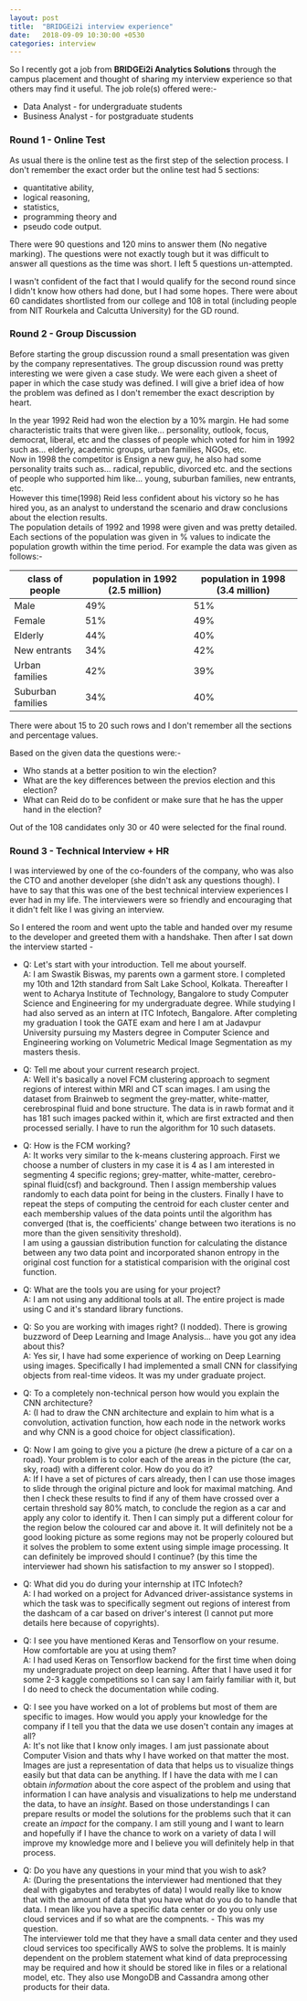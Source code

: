 ```yaml
---
layout: post
title:  "BRIDGEi2i interview experience"
date:   2018-09-09 10:30:00 +0530
categories: interview
---
```

So I recently got a job from __BRIDGEi2i Analytics Solutions__ through the campus placement and thought of sharing my interview experience so that others may find it useful. The job role(s) offered were:- 
* Data Analyst - for undergraduate students 
* Business Analyst - for postgraduate students 

### Round 1 - Online Test 

As usual there is the online test as the first step of the selection process. I don't remember the exact order but the online test had 5 sections: 
* quantitative ability, 
* logical reasoning, 
* statistics, 
* programming theory and 
* pseudo code output.  


There were 90 questions and 120 mins to answer them (No negative marking). The questions were not exactly tough but it was difficult to answer all questions as the time was short. I left 5 questions un-attempted. 

I wasn't confident of the fact that I would qualify for the second round since I didn't know how others had done, but I had some hopes. There were about 60 candidates shortlisted from our college and 108 in total (including people from NIT Rourkela and Calcutta University) for the GD round.  

### Round 2 - Group Discussion 

Before starting the group discussion round a small presentation was given by the company representatives. The group discussion round was pretty interesting we were given a case study. We were each given a sheet of paper in which the case study was defined. I will give a brief idea of how the problem was defined as I don't remember the exact description by heart.  

In the year 1992 Reid had won the election by a 10% margin. He had some characteristic traits that were given like... personality, outlook, focus, democrat, liberal, etc and the classes of people which voted for him in 1992 such as... elderly, academic groups, urban families, NGOs, etc.  
Now in 1998 the competitor is Ensign a new guy, he also had some personality traits such as... radical, republic, divorced etc. and the sections of people who supported him like... young, suburban families, new entrants, etc.  
However this time(1998) Reid less confident about his victory so he has hired you, as an analyst to understand the scenario and draw conclusions about the election results.  
The population details of 1992 and 1998 were given and was pretty detailed. Each sections of the population was given in % values to indicate the population growth within the time period. For example the data was given as follows:-  

class of people | population in 1992  (2.5 million) | population in 1998  (3.4 million)
--- | --- | ---
Male | 49% | 51%
Female | 51% | 49%
Elderly | 44% | 40%
New entrants | 34% | 42%
Urban families | 42% | 39%
Suburban families | 34% | 40%

There were about 15 to 20 such rows and I don't remember all the sections and percentage values.  

Based on the given data the questions were:-  
* Who stands at a better position to win the election?
* What are the key differences between the previos election and this election?
* What can Reid do to be confident or make sure that he has the upper hand in the election?  

Out of the 108 candidates only 30 or 40 were selected for the final round.  

### Round 3 - Technical Interview + HR  

I was interviewed by one of the co-founders of the company, who was also the CTO and another developer (she didn't ask any questions though). I have to say that this was one of the best technical interview experiences I ever had in my life. The interviewers were so friendly and encouraging that it didn't felt like I was giving an interview.  

So I entered the room and went upto the table and handed over my resume to the developer and greeted them with a handshake. Then after I sat down the interview started - 

* Q: Let's start with your introduction. Tell me about yourself.  
A: I am Swastik Biswas, my parents own a garment store. I completed my 10th and 12th standard from Salt Lake School, Kolkata. Thereafter I went to Acharya Institute of Technology, Bangalore to study Computer Science and Engineering for my undergraduate degree. While studying I had also served as an intern at ITC Infotech, Bangalore. After completing my graduation I took the GATE exam and here I am at Jadavpur University pursuing my Masters degree in Computer Science and Engineering working on Volumetric Medical Image Segmentation as my masters thesis.  

* Q: Tell me about your current research project.  
A: Well it's basically a novel FCM clustering approach to segment regions of interest within MRI and CT scan images. I am using the dataset from Brainweb to segment the grey-matter, white-matter, cerebrospinal fluid and bone structure. The data is in rawb format and it has 181 such images packed within it, which are first extracted and then processed serially. I have to run the algorithm for 10 such datasets.  

* Q: How is the FCM working?  
A: It works very similar to the k-means clustering approach. First we choose a number of clusters in my case it is 4 as I am interested in segmenting 4 specific regions; grey-matter, white-matter, cerebro-spinal fluid(csf) and background. Then I assign membership values randomly to each data point for being in the clusters. Finally I have to repeat the steps of computing the centroid for each cluster center and each membership values of the data points until the algorithm has converged (that is, the coefficients' change between two iterations is no more than the given sensitivity threshold).  
I am using a gaussian distribution function for calculating the distance between any two data point and incorporated shanon entropy in the original cost function for a statistical comparision with the original cost function.  

* Q: What are the tools you are using for your project?  
A: I am not using any additional tools at all. The entire project is made using C and it's standard library functions.  

* Q: So you are working with images right? (I nodded). There is growing buzzword of Deep Learning and Image Analysis... have you got any idea about this?  
A: Yes sir, I have had some experience of working on Deep Learning using images. Specifically I had implemented a small CNN for classifying objects from real-time videos. It was my under graduate project.  

* Q: To a completely non-technical person how would you explain the CNN architecture?  
A: (I had to draw the CNN architecture and explain to him what is a convolution, activation function, how each node in the network works and why CNN is a good choice for object classification).  

* Q: Now I am going to give you a picture (he drew a picture of a car on a road). Your problem is to color each of the areas in the picture (the car, sky, road) with a different color. How do you do it?  
A: If I have a set of pictures of cars already, then I can use those images to slide through the original picture and look for maximal matching. And then I check these results to find if any of them have crossed over a certain threshold say 80% match, to conclude the region as a car and apply any color to identify it. Then I can simply put a different colour for the region below the coloured car and above it. It will definitely not be a good looking picture as some regions may not be properly coloured but it solves the problem to some extent using simple image processing. It can definitely be improved should I continue? (by this time the interviewer had shown his satisfaction to my answer so I stopped).  

* Q: What did you do during your internship at ITC Infotech?  
A: I had worked on a project for Advanced driver-assistance systems in which the task was to specifically segment out regions of interest from the dashcam of a car based on driver's interest (I cannot put more details here because of copyrights).  

* Q: I see you have mentioned Keras and Tensorflow on your resume. How comfortable are you at using them?  
A: I had used Keras on Tensorflow backend for the first time when doing my undergraduate project on deep learning. After that I have used it for some 2-3 kaggle competitions so I can say I am fairly familiar with it, but I do need to check the documentation while coding.  

* Q: I see you have worked on a lot of problems but most of them are specific to images. How would you apply your knowledge for the company if I tell you that the data we use dosen't contain any images at all?  
A: It's not like that I know only images. I am just passionate about Computer Vision and thats why I have worked on that matter the most. Images are just a representation of data that helps us to visualize things easily but that data can be anything. If I have the data with me I can obtain *information* about the core aspect of the problem and using that information I can have analysis and visualizations to help me understand the data, to have an *insight*. Based on those understandings I can prepare results or model the solutions for the problems such that it can create an *impact* for the company. I am still young and I want to learn and hopefully if I have the chance to work on a variety of data I will improve my knowledge more and I believe you will definitely help in that process.  

* Q: Do you have any questions in your mind that you wish to ask?  
A: (During the presentations the interviewer had mentioned that they deal with gigabytes and terabytes of data) I would really like to know that with the amount of data that you have what do you do to handle that data. I mean like you have a specific data center or do you only use cloud services and if so what are the compnents. - This was my question.  
The interviewer told me that they have a small data center and they used cloud services too specifically AWS to solve the problems. It is mainly dependent on the problem statement what kind of data preprocessing may be required and how it should be stored like in files or a relational model, etc. They also use MongoDB and Cassandra among other products for their data.  




